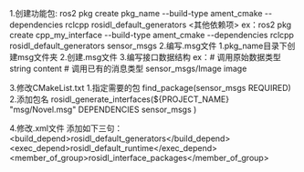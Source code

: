 1.创建功能包:
ros2 pkg create pkg_name --build-type ament_cmake --dependencies rclcpp rosidl_default_generators <其他依赖项>
ex：ros2 pkg create cpp_my_interface --build-type ament_cmake --dependencies rclcpp rosidl_default_generators sensor_msgs 
2.编写.msg文件
    1.pkg_name目录下创建msg文件夹
    2.创建.msg文件
    3.编写接口数据结构
        ex：#   调用原始数据类型
            string content
            #   调用已有的消息类型
            sensor_msgs/Image image

3.修改CMakeList.txt
    1.指定需要的包
    find_package(sensor_msgs REQUIRED)
    2.添加包名
    rosidl_generate_interfaces(${PROJECT_NAME}
    "msg/Novel.msg"
    DEPENDENCIES sensor_msgs
    )

4.修改.xml文件
    添加如下三句：
    <build_depend>rosidl_default_generators</build_depend>
    <exec_depend>rosidl_default_runtime</exec_depend>
    <member_of_group>rosidl_interface_packages</member_of_group>